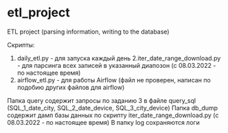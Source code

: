 # etl_project
ETL project (parsing information, writing to the database)

Скрипты:
1. daily_etl.py - для запуска каждый день
2.iter_date_range_download.py - для парсинга всех записей в указанный диапозон (с 08.03.2022 - по настоящее время)
3. airflow_etl.py - для работы Airflow (файл не проверен, написан по подобию других файлов для airflow)

Папка query содержит запросы по заданию 3 в файле query_sql (SQL_1_date_city, SQL_2_date_device, SQL_3_city_device)
Папка db_dump содержит дамп базы данных по скрипту iter_date_range_download.py (с 08.03.2022 - по настоящее время)
В папку log сохраняются логи
